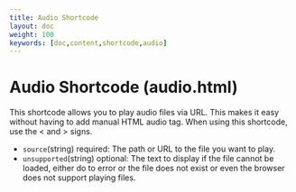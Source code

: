 ```yaml
---
title: Audio Shortcode
layout: doc
weight: 100
keywords: [doc,content,shortcode,audio]
---
```

# Audio Shortcode (audio.html)
This shortcode allows you to play audio files via URL. This makes it easy without having to add manual HTML audio tag. When using this shortcode, use the < and > signs.
- `source`(string) required: The path or URL to the file you want to play.
- `unsupported`(string) optional: The text to display if the file cannot be loaded, either do to error or the file does not exist or even the browser does not support playing files.